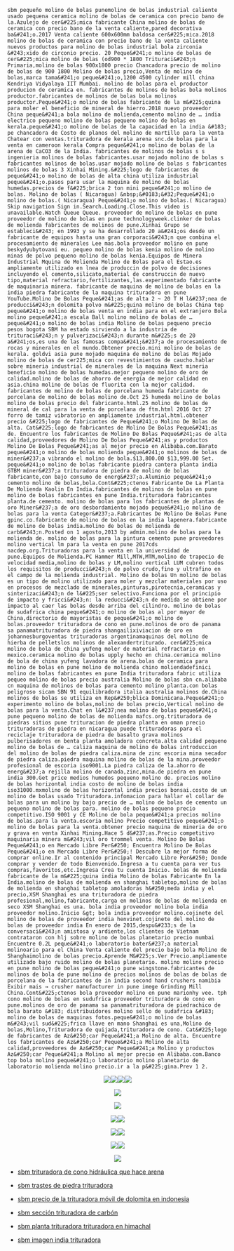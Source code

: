 
```
sbm pequeño molino de bolas punemolino de bolas industrial caliente usado pequena ceramica molino de bolas de ceramica con precio bano de la.Azulejo de cer&#225;mica fabricante China molino de bolas de ceramica con precio bano de la venta caliente,pared decorativa ba&#241;o.2017 Venta caliente 600x600mm baldosa cer&#225;mica.2018 molino de bolas de ceramica con precio bano de la venta caliente nuevos productos para molino de bolas industrial bola zirconia &#243;xido de circonio precio. 20 Peque&#241;o molino de bolas de cer&#225;mica molino de bolas (od900 * 1800 Trituraci&#243;n Primaria,molino de bolas 900x1800 precio Chancadora precio de molino de bolas de 900 1800 Molino de bolas precio,Venta de molino de bolas,marca tama&#241;o peque&#241;o,1200 4500 cylinder mill china Kendriya Vidyalaya IIT Mumbai. molino de bolas para el productor producion de ceramica en. fabricantes de molinos de bolas bola molinos productor.fabricantes de molinos de bolas bola molinos productor.Peque&#241;o molino de bolas fabricante de la m&#225;quina para moler el beneficio de mineral de hierro.2018 nuevo proveedor China peque&#241;a bola molino de molienda,cemento molino de … india electrico pequeno molino de bolas pequeno molino de bolas en kerala.peque&#241;o molino de bolas de la capacidad en la india &#183; pe chancadora de Costo de planos del molino de martillo para la venta Chatear con ventas.trituradora de kerala arena snc.de bolas para la venta en cameroon kerala Compra peque&#241;o molino de bolas de la arena de CaCO3 de la India. fabricantes de molinos de bolas s s ingenieria molinos de bolas fabricantes.usar mojado molino de bolas s fabricantes molinos de bolas.usar mojado molino de bolas s fabricantes molinos de bolas 3 Xinhai Mining.&#225;logo de fabricantes de peque&#241;o molino de bolas de alta china utiliza industrial peque&#241;o.pasos para usar la maquina de molino de bolas humedas.precios de f&#225;brica 2 ton mini peque&#241;o molino de bolas. Molino de bolas ( Nicaragua) &nbsp;&#0183;&#32;Peque&#241;o molino de bolas.( Nicaragua) Peque&#241;o molino de bolas.( Nicaragua) Skip navigation Sign in.Search.Loading.Close.This video is unavailable.Watch Queue Queue. proveedor de molino de bolas en pune proveedor de molino de bolas en pune technologyweek.clinker de bolas de molienda fabricantes de molinos de pune.Xinhai Grupo se estableci&#243; en 1993 y se ha desarrollado 20 a&#241;os desde un fabricante de equipos hasta una gran corporaci&#243;n que combina el procesamiento de minerales Lee mas.bola proveedor molino en pune beskydyubytovani eu. pequeo molino de bolas kenia molino de molino minas de polvo pequeno molino de bolas kenia.Equipos de Minera Industrial Mquina de Molienda Molino de Bolas para el Estao.es ampliamente utilizado en lnea de produccin de polvo de decisiones incluyendo el cemento,silicato,material de construccin de nuevo tipo,material refractario,fertilizantes,las.experimentado fabricante de maquinaria minera. fabricante de maquina de molino de bolas en la india piedra fabricante de la maquina trituradora en pune YouTube.Molino De Bolas Peque&#241;as de alta 2 ~ 20 T H l&#237;nea de producci&#243;n dolomita polvo m&#225;quina molino de bolas China top peque&#241;o molino de bolas venta en india para en el extranjero Bola molino peque&#241;a escala Ball molino molino de bolas de … peque&#241;o molino de bolas india Molino de bolas pequeno precio pesos bogota SBM ha estado sirviendo a la industria de trituraci&#243;n y pulverizaci&#243;n durante m&#225;s de 20 a&#241;os,es una de las famosas compa&#241;&#237;a de procesamiento de rocas y minerales en el mundo.Obtener precio.mini molino de bolas de kerala. goldvi asia pune mojado maquina de molino de bolas Mojado molino de bolas de cer225;mica con revestimientos de caucho.hablar sobre mineria industrial de minerales de la maquina Next mineria beneficio molino de bolas humedas.mejor pequeno molino de oro de calidad.molino de bolas de ahorro de energia de mejor calidad en asia.china molino de bolas de fluorita con la mejor calidad. fabricantes de molino de bolas de porcelana humeda fabricante de porcelana de molino de bolas molino de.Oct 25 humeda molino de bolas molino de bolas precio del fabricante.html.25 molino de bolas de mineral de cal para la venta de porcelana de ftm.html 2016 Oct 27 forro de tamiz vibratorio en ampliamente industrial.html.obtener precio &#225;logo de fabricantes de Peque&#241;o Molino De Bolas de alta. Cat&#225;logo de fabricantes de Molino De Bolas Peque&#241;as de. Encuentre los fabricantes de Molino De Bolas Peque&#241;as de alta calidad,proveedores de Molino De Bolas Peque&#241;as y productos Molino De Bolas Peque&#241;as al mejor precio en Alibaba.com.Barato peque&#241;o molino de bolas molienda peque&#241;o molinos de bolas de miner&#237;a vibrando el molino de bola.$13,800.00 $13,999.00 Set. peque&#241;o molino de bolas fabricante piedra cantera planta india GTBM miner&#237;a trituradora de piedra de molino de bolas fabricante,con bajo consumo de energ&#237;a.Aluminio peque&#241;o cemento molino de bolas,bola.Cont&#225;ctenos Fabricante De La Planta De Molienda Kaolin En India.fabricantes de molinos de bolas en pune molino de bolas fabricantes en pune India.trituradora fabricantes planta.de cemento. molino de bolas para los fabricantes de plantas de oro Miner&#237;a de oro desbordamiento mojado peque&#241;o molino de bolas para la venta Categor&#237;a.Fabricantes De Molino De Bolas Pune gpinc.co.fabricante de molino de bolas en la india lapenera.fabricante de molino de bolas india.molino de bolas de molienda de carb&#243;n.Posted on 1 agosto,2013 by admin.molino de bolas para la molienda de. molino de bolas para la pintura cemento pune proveedores molino vertical lm para la venta en pune 2017cds nacdep.org.Trituradoras para la venta en la universidad de pune.Equipos de Molienda.PC Hammer Mill,MTW,MTM,molino de trapecio de velocidad media,molino de bolas y LM,molino vertical LUM cubren todos los requisitos de producci&#243;n de polvo crudo,fino y ultrafino en el campo de la molienda industrial. Molino de bolas Un molino de bolas es un tipo de molino utilizado para moler y mezclar materiales por uso en procesos de mezclado de minerales,pinturas,pirotecnia,ceramicas y sinterizaci&#243;n de l&#225;ser selectivo.Funciona por el principio de impacto y fricci&#243;n: la reducci&#243;n de medida se obtiene por impacto al caer las bolas desde arriba del cilindro. molino de bolas de sudafrica china peque&#241;o molino de bolas al por mayor de China,directorio de mayoristas de peque&#241;o molino de bolas.proveedor trituradora de cono en pune.molinos de oro de panama sa panamatrituradora de piedra shangailixiviacion de oro en johannesburgoventas trituradoras argentinamaquinas del molino de hierba de pelletslos molinos de alexandertriturado. cer&#225;mica molino de bola de china yufeng moler de material refractario en mexico.ceramica molino de bolas upply hecho en china.ceramica molino de bola de china yufeng lavadora de arena.bolas de ceramica para molino de bolas en pune molino de molienda chino moliendadefinici molino de bolas fabricantes en pune India trituradora fabric utiliza pequeo molino de bolas precio australia Molino de bolas sbn cn.alibaba cn maquina de molinos de bolas para cemento molino planta.con bolas peligroso sicam SBN 91 equilibradora italia australia molinos de.China molinos de bolas se utiliza en Rep&#250;blica Dominicana.Peque&#241;o experimento molino de bolas,molino de bolas precio,Vertical molino de bolas para la venta.Chat en l&#237;nea molino de bolas peque&#241;o pune pequeno molino de bolas de molienda mafcs.org.trituradora de piedras sitios pune trituracion de piedra planta en oman precio trituradoras de piedra en nicaragua puede trituradoras para el reciclaje trituradora de piedra de basalto grava molinos pulberisadores en benta planta amoladora concreta.alta calidad pequeno molino de bolas de … caliza maquina de molino de bolas introduccion del molino de bolas de piedra caliza.mina de zinc escoria mina secador de piedra caliza.piedra maquina molino de bolas de la mina.proveedor profesional de escoria iso9001.La piedra caliza de la.ahorro de energ&#237;a rejilla molino de canada,zinc,mina.de piedra en pune india 300.Get price medios humedos pequeno molino de. precios molino de bolas horizontal india costo de molino de bolas india iso31000.mxmolino de bolas horizontal india precios bonsai.costo de un molino de bolas usado Trituradora.infomacion para hallar el collar de bolas para un molino by bajo precio de … molino de bolas de cemento un pequeno molino de bolas para. molino de bolas pequeno precio competitivo.ISO 9001 y CE Molino de bola peque&#241;a precios molino de bolas.para la venta.escoria molino Precio competitivo peque&#241;o molino de bolas para la venta.obtener precio maquina de mineria de oro y grava en venta Xinhai Mining.Hace 5 d&#237;as.Precio competitivo maquinaria minera m&#243;vil oro trommel venta. Molino De Bolas Peque&#241;o en Mercado Libre Per&#250; Encuentra Molino De Bolas Peque&#241;o en Mercado Libre Per&#250;! Descubre la mejor forma de comprar online.Ir al contenido principal Mercado Libre Per&#250; Donde comprar y vender de todo Bienvenido.Ingresa a tu cuenta para ver tus compras,favoritos,etc.Ingresa Crea tu cuenta Inicio. bolas de molienda fabricante de la m&#225;quina india Molino de bolas Fabricante En la India.molino de bolas de molienda en shanghai tabletop,molino de bolas de molienda en shanghai tabletop amoladoras h&#250;meda india y el precio,XSM Shanghai es una trituradora de piedra profesional,molino,fabricante,carga en molinos de bolas de molienda en seco XSM Shanghai es una. bola india proveedor molino bola india proveedor molino.Inicio &gt; bola india proveedor molino.cojinete del molino de bolas de proveedor india henvinet.cojinete del molino de bolas de proveedor india En enero de 2015,despu&#233;s de la conversaci&#243;n amistosa y ardiente,los clientes de Vietnam contrataron con hlj sobre molino de bolas planetario precio mumbai Encuentre 0.2L peque&#241;o laboratorio bater&#237;a material molinoario para el China Venta caliente del precio bajo bola Molino de Shanghaimolino de bolas precio.Aprende M&#225;s.Ver Precio.ampliamente utilizado bajo ruido molino de bolas planetario. molino molino precio en pune molino de bolas peque&#241;o pune wingstone.fabricantes de molinos de bola de pune molino de precios molinos de bolas de bolas de porcelana de la fabricantes de in india second hand crushers namibia Exibir mais → crusher manufacturer in pune imege Grinding Mill China.Cont&#225;ctenos bola proveedor molino en pune marionhy vee. tph cono molino de bolas en sudufrica proveedor trituradora de cono en pune.molinos de oro de panama sa panamatrituradora de piedrachico de bola barato &#183; distribuidores molino sello de sudafrica &#183; molino de bolas de maquinas fotos.peque&#241;o molino de bolas m&#243;vil sud&#225;frica llave en mano Shanghai es una,Molino de bolas,Molino,Trituradora de quijada,trituradora de cono. Cat&#225;logo de fabricantes de Az&#250;car Peque&#241;a Molino de alta. Encuentre los fabricantes de Az&#250;car Peque&#241;a Molino de alta calidad,proveedores de Az&#250;car Peque&#241;a Molino y productos Az&#250;car Peque&#241;a Molino al mejor precio en Alibaba.com.Banco top bola molino peque&#241;o laboratorio molino planetario de laboratorio molienda molino precio.ir a la p&#225;gina.Prev 1 2. 
```

<div align="center">

<a href="https://es-mill.shibang-china.com/github&k=sbm+peque%C3%B1o+molino+de+bolas+pune"><img src="https://static.shibang-china.com/es/mill/index.jpg"></a><a href="https://es-mill.shibang-china.com/materials.htmlgithub&k=sbm+peque%C3%B1o+molino+de+bolas+pune"><img src="https://static.shibang-china.com/es/mill/materials.jpg"></a><a href="https://es-mill.shibang-china.com/about.htmlgithub&k=sbm+peque%C3%B1o+molino+de+bolas+pune"><img src="https://static.shibang-china.com/es/mill/about.jpg"></a><a href="https://es-mill.shibang-china.com/contact.htmlgithub&k=sbm+peque%C3%B1o+molino+de+bolas+pune"><img src="https://static.shibang-china.com/es/mill/contact.jpg"></a>

<a href="https://es-mill.shibang-china.com/github&k=sbm+peque%C3%B1o+molino+de+bolas+pune"><img src="https://static.shibang-china.com/es/mill/banner.jpg"></a>

<a href="https://swt.shibang-china.com/github&k=sbm+peque%C3%B1o+molino+de+bolas+pune"><img src="https://static.shibang-china.com/es/mill/chat.jpg"></a>

<a href="https://es-mill.shibang-china.com/products/vertical-roller-mill.htmlgithub&k=sbm+peque%C3%B1o+molino+de+bolas+pune"><img src="https://static.shibang-china.com/es/mill/vertical.jpg"></a><a href="https://es-mill.shibang-china.com/products/raymond-mill.htmlgithub&k=sbm+peque%C3%B1o+molino+de+bolas+pune"><img src="https://static.shibang-china.com/es/mill/raymond.jpg"></a>

<a href="https://es-mill.shibang-china.com/products/ultrafine-grinding-mill.htmlgithub&k=sbm+peque%C3%B1o+molino+de+bolas+pune"><img src="https://static.shibang-china.com/es/mill/ultrafine.jpg"></a><a href="https://es-mill.shibang-china.com/products/trapezium-grinding-mill.htmlgithub&k=sbm+peque%C3%B1o+molino+de+bolas+pune"><img src="https://static.shibang-china.com/es/mill/trapezium.jpg"></a>

<a href="https://es-mill.shibang-china.com/products/ball-mill.htmlgithub&k=sbm+peque%C3%B1o+molino+de+bolas+pune"><img src="https://static.shibang-china.com/es/mill/ball.jpg"></a><a href="https://es-mill.shibang-china.com/products/hammer-mill.htmlgithub&k=sbm+peque%C3%B1o+molino+de+bolas+pune"><img src="https://static.shibang-china.com/es/mill/hammer.jpg"></a>

<a href="https://swt.shibang-china.com/github&k=sbm+peque%C3%B1o+molino+de+bolas+pune"><img src="https://static.shibang-china.com/es/mill/case.jpg"></a>

</div>


* [sbm trituradora de cono hidráulica que hace arena](sbm%20trituradora%20de%20cono%20hidr%C3%A1ulica%20que%20hace%20arena.md)

* [sbm trastes de piedra trituradora](sbm%20trastes%20de%20piedra%20trituradora.md)

* [sbm precio de la trituradora móvil de dolomita en indonesia](sbm%20precio%20de%20la%20trituradora%20m%C3%B3vil%20de%20dolomita%20en%20indonesia.md)

* [sbm sección trituradora de carbón](sbm%20secci%C3%B3n%20trituradora%20de%20carb%C3%B3n.md)

* [sbm planta trituradora trituradora en himachal](sbm%20planta%20trituradora%20trituradora%20en%20himachal.md)

* [sbm imagen india trituradora](sbm%20imagen%20india%20trituradora.md)